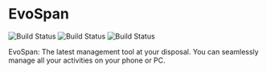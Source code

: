 # EvoSpan

![Build Status](https://github.com/AndrewStorci7/EvoSpan/actions/workflows/blank.yml/badge.svg?branch=master)
![Build Status](https://github.com/AndrewStorci7/EvoSpan/actions/workflows/codeql.yml/badge.svg?branch=master)
![Build Status](https://github.com/AndrewStorci7/EvoSpan/actions/workflows/dotnet.yml/badge.svg?branch=master)

EvoSpan: The latest management tool at your disposal. You can seamlessly manage all your activities on your phone or PC. 
